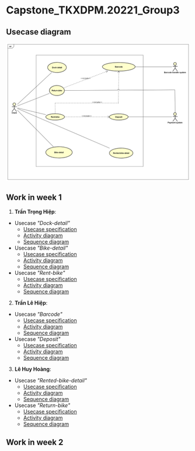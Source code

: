 # Capstone_TKXDPM.20221_Group3
## Usecase diagram
<picture>
  <img alt="Usecase" src="https://github.com/lquochieu/Capstone_TKXDPM.20221_Group3/blob/week1/Requirement%20Analysis/Usecase%20Diagram/UC%20RentalBike.png">
  </picture>
  
## Work in week 1
1. **Trần Trọng Hiệp**:
- Usecase *"Dock-detail"*
  + [Usecase specification](https://github.com/lquochieu/Capstone_TKXDPM.20221_Group3/tree/week1/Requirement%20Analysis/SRS.pdf)
  + [Activity diagram](https://github.com/lquochieu/Capstone_TKXDPM.20221_Group3/tree/week1/Requirement%20Analysis/Activity%20Diagram/dock-detail.png)
  + [Sequence diagram](https://github.com/lquochieu/Capstone_TKXDPM.20221_Group3/tree/week1/Architectural%20Design/Sequence%20Diagram/Dock-detail.png)
- Usecase *"Bike-detail"*
  + [Usecase specification](https://github.com/lquochieu/Capstone_TKXDPM.20221_Group3/tree/week1/Requirement%20Analysis/SRS.pdf)
  + [Activity diagram](https://github.com/lquochieu/Capstone_TKXDPM.20221_Group3/tree/week1/Requirement%20Analysis/Activity%20Diagram/bike-detail.png)
  + [Sequence diagram](https://github.com/lquochieu/Capstone_TKXDPM.20221_Group3/tree/week1/Architectural%20Design/Sequence%20Diagram/Bike-detail.png)
- Usecase *"Rent-bike"*
  + [Usecase specification](https://github.com/lquochieu/Capstone_TKXDPM.20221_Group3/tree/week1/Requirement%20Analysis/SRS.pdf)
  + [Activity diagram](https://github.com/lquochieu/Capstone_TKXDPM.20221_Group3/tree/week1/Requirement%20Analysis/Activity%20Diagram/rent-bike.png)
  + [Sequence diagram](https://github.com/lquochieu/Capstone_TKXDPM.20221_Group3/tree/week1/Architectural%20Design/Sequence%20Diagram/Rent-bike.png)
2. **Trần Lê Hiệp**:
- Usecase *"Barcode"*
  + [Usecase specification](https://github.com/lquochieu/Capstone_TKXDPM.20221_Group3/tree/week1/Requirement%20Analysis/SRS.pdf)
  + [Activity diagram](https://github.com/lquochieu/Capstone_TKXDPM.20221_Group3/tree/week1/Requirement%20Analysis/Activity%20Diagram/barcode.png)
  + [Sequence diagram](https://github.com/lquochieu/Capstone_TKXDPM.20221_Group3/tree/week1/Architectural%20Design/Sequence%20Diagram/Barcode.png)
- Usecase *"Deposit"*
  + [Usecase specification](https://github.com/lquochieu/Capstone_TKXDPM.20221_Group3/tree/week1/Requirement%20Analysis/SRS.pdf)
  + [Activity diagram](https://github.com/lquochieu/Capstone_TKXDPM.20221_Group3/tree/week1/Requirement%20Analysis/Activity%20Diagram/Deposit.png)
  + [Sequence diagram](https://github.com/lquochieu/Capstone_TKXDPM.20221_Group3/tree/week1/Architectural%20Design/Sequence%20Diagram/Deposit.png)
3. **Lê Huy Hoàng**:
- Usecase *"Rented-bike-detail"*
  + [Usecase specification](https://github.com/lquochieu/Capstone_TKXDPM.20221_Group3/tree/week1/Requirement%20Analysis/SRS.pdf)
  + [Activity diagram](https://github.com/lquochieu/Capstone_TKXDPM.20221_Group3/tree/week1/Requirement%20Analysis/Activity%20Diagram/Rented-bike-detail.png)
  + [Sequence diagram](https://github.com/lquochieu/Capstone_TKXDPM.20221_Group3/tree/week1/Architectural%20Design/Sequence%20Diagram/Rented-bike-detail.png)
- Usecase *"Return-bike"*
  + [Usecase specification](https://github.com/lquochieu/Capstone_TKXDPM.20221_Group3/tree/week1/Requirement%20Analysis/SRS.pdf)
  + [Activity diagram](https://github.com/lquochieu/Capstone_TKXDPM.20221_Group3/tree/week1/Requirement%20Analysis/Activity%20Diagram/Return-bike.png)
  + [Sequence diagram](https://github.com/lquochieu/Capstone_TKXDPM.20221_Group3/tree/week1/Architectural%20Design/Sequence%20Diagram/Return-bike.png)

## Work in week 2